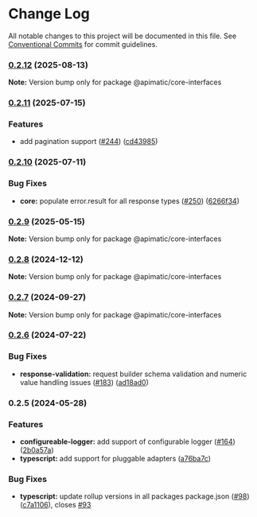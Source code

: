 # Change Log

All notable changes to this project will be documented in this file.
See [Conventional Commits](https://conventionalcommits.org) for commit guidelines.

### [0.2.12](https://github.com/apimatic/apimatic-js-runtime/compare/@apimatic/core-interfaces@0.2.11...@apimatic/core-interfaces@0.2.12) (2025-08-13)

**Note:** Version bump only for package @apimatic/core-interfaces

### [0.2.11](https://github.com/apimatic/apimatic-js-runtime/compare/@apimatic/core-interfaces@0.2.10...@apimatic/core-interfaces@0.2.11) (2025-07-15)

### Features

- add pagination support ([#244](https://github.com/apimatic/apimatic-js-runtime/issues/244)) ([cd43985](https://github.com/apimatic/apimatic-js-runtime/commit/cd43985de5b552a6f6d5ecc64b28b54170607cc6))

### [0.2.10](https://github.com/apimatic/apimatic-js-runtime/compare/@apimatic/core-interfaces@0.2.9...@apimatic/core-interfaces@0.2.10) (2025-07-11)

### Bug Fixes

- **core:** populate error.result for all response types ([#250](https://github.com/apimatic/apimatic-js-runtime/issues/250)) ([6266f34](https://github.com/apimatic/apimatic-js-runtime/commit/6266f34bfb4cbfae2ade0958923aa55c0a81826b))

### [0.2.9](https://github.com/apimatic/apimatic-js-runtime/compare/@apimatic/core-interfaces@0.2.8...@apimatic/core-interfaces@0.2.9) (2025-05-15)

**Note:** Version bump only for package @apimatic/core-interfaces

### [0.2.8](https://github.com/apimatic/apimatic-js-runtime/compare/@apimatic/core-interfaces@0.2.7...@apimatic/core-interfaces@0.2.8) (2024-12-12)

**Note:** Version bump only for package @apimatic/core-interfaces

### [0.2.7](https://github.com/apimatic/apimatic-js-runtime/compare/@apimatic/core-interfaces@0.2.6...@apimatic/core-interfaces@0.2.7) (2024-09-27)

**Note:** Version bump only for package @apimatic/core-interfaces

### [0.2.6](https://github.com/apimatic/apimatic-js-runtime/compare/@apimatic/core-interfaces@0.2.5...@apimatic/core-interfaces@0.2.6) (2024-07-22)

### Bug Fixes

- **response-validation:** request builder schema validation and numeric value handling issues ([#183](https://github.com/apimatic/apimatic-js-runtime/issues/183)) ([ad18ad0](https://github.com/apimatic/apimatic-js-runtime/commit/ad18ad0e222209b76538fe7f6832f97858f74e0e))

### 0.2.5 (2024-05-28)

### Features

- **configureable-logger:** add support of configurable logger ([#164](https://github.com/apimatic/apimatic-js-runtime/issues/164)) ([2b0a57a](https://github.com/apimatic/apimatic-js-runtime/commit/2b0a57a60de744159ac6f521311435ffc6f5ab34))
- **typescript:** add support for pluggable adapters ([a76ba7c](https://github.com/apimatic/apimatic-js-runtime/commit/a76ba7cbf2602bdc48b758816000330429ac4972))

### Bug Fixes

- **typescript:** update rollup versions in all packages package.json ([#98](https://github.com/apimatic/apimatic-js-runtime/issues/98)) ([c7a1106](https://github.com/apimatic/apimatic-js-runtime/commit/c7a1106bfc8e7d10e28dee97fb30a4e2792f21df)), closes [#93](https://github.com/apimatic/apimatic-js-runtime/issues/93)
